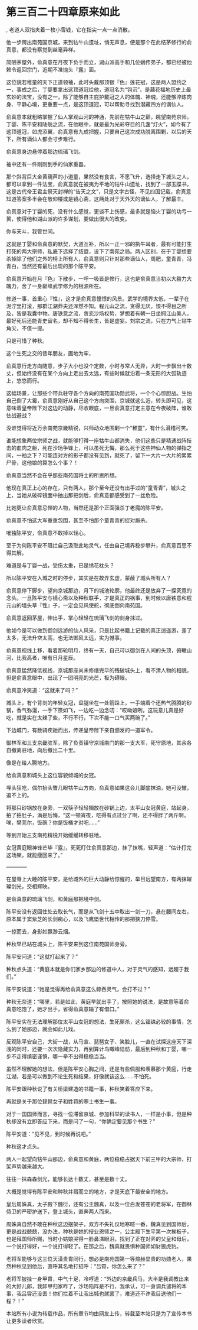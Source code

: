 # 第三百二十四章原来如此
,  老道人双指夹着一枚小雪钱，它在指尖一点一点消散。
   他一步跨出南苑国京城，来到牯牛山遗址，悄无声息，便是那个在此结茅修行的俞真意，都没有察觉到丝毫异样。
   简陋茅屋外，俞真意在月夜下负手而立，湖山派高手和几位嫡传弟子，都已经被他敕令返回宗门，近期不准抛头『露』面。
   这位貌若稚童的天下正道领袖，此时头戴那顶银『色』莲花冠，这是两人盟约之一，事成之后，丁婴要拿出这顶道冠给他，道冠名为“钩沉”，是藕花福地历史上最玄妙的法宝，没有之一，除了能够自主庇护戴冠之人的体魄、神魂，还能够淬炼肉身、平静心境，更重要一点，是这顶道冠，可以帮助寻找到潜藏四方的谪仙人。
   俞真意本就粗略掌握了仙人掌观山河的神通，先前在牯牛山之巅，眺望南苑京师，丁婴、陈平安和陆舫之流，在他眼中，就是最为光彩夺目的几盏“灯火”，如今有了这顶道冠，如虎添翼，俞真意有九成把握，只要自己这次成功脱离围剿，以后的天下，所有谪仙人都会寸步难行。
   俞真意身边悬停着那边琉璃飞剑。
   袖中还有一件刚刚到手的仙家重器。
   那个斜背巨大金黄葫芦的小道童，果然没有食言，不愿飞升，选择走下城头之人，都可以拿到一件法宝，俞真意就在被夷为平地的牯牛山遗址，找到了一部玉牒书，这是古代帝王君主祭天封禅的“告天之文”，只是文字古怪，不见四国记载，俞真意知道答案多半会在敬仰楼或是镜心斋，这两处对于天外天的谪仙人，了解最丰。
   俞真意对于丁婴的死，没有什么感觉，更谈不上伤感，最多就是恼火丁婴的功亏一篑，使得他和湖山派的许多谋划，要做出很大的改变。
   你与天斗，我管世间。
   这就是丁婴和俞真意的默契，大道互补，所以一正一邪的执牛耳者，最有可能打生打死的两大宗师，私底下选择了结盟，设下了南苑之局。两人区别，在于丁婴想要杀掉除了他们之外的榜上所有人，俞真意则只针对那些谪仙人，周肥，童青青，冯青白，当然还有最后出现的那个陈平安。
   俞真意开始在月『色』下散步，一呼一吸皆是修行，这也是俞真意当初以大毅力大魄力，舍了一身巅峰武学修为的根源所在。
   修道一事，首重心『性』，这才是俞真意憧憬的风景。武学的境界太低，一辈子在泥泞里打滚，那群江湖莽夫还浑然不知。程元山之流，贪得无厌，恨不得目之所及，皆是我囊中物。唐铁意之流，贪恋沙场权势，梦想着有朝一日坐拥江山美人，最好死后还能青史留名，却不知不得长生，皆是虚妄。刘宗之流，只在力气上钻牛角尖，不值一提。
   只是可惜了种秋。
   这个生死之交的昔年朋友，画地为牢，
   俞真意行走方向随意，步子大小也没个定数，小时与常人无异，大时一步飘出十数丈，但始终没有在某个方向上走出去太远，有些时候就沿着一条无形的大弧轨迹上，悠悠而行。
   这幅场景，让那些个带兵驻守各个方向的南苑国功勋武将，一个个心惊胆战。生怕自己倒了大霉，俞真意刚好从自己这个方向突围，京城就这么近，转头即可见，这意味着皇帝陛下对这边的动静，尽收眼底，一旦俞真意打定主意在今夜破阵，谁敢怯战避战？
   没谁觉得将近万余南苑京畿精锐，兴师动众地围剿一个“稚童”，有什么滑稽可笑。
   谁能想象两位宗师之战，就能够打得一座牯牛山都消失，他们这些只是精通战阵技击的血肉之躯，死在沙场争锋上，可以虽死无悔，那么死于这些神仙人物的弹指之间，一袖之下？可能连对方的影子都没有见到，就死了，留下一大片一大片的累累尸骨，这他娘的算怎么个事？！
   俞真意当然不会在乎那些南苑国将士的所思所想。
   他现在真正上心的存在，只有两人，那个至今还没有出手过的“童青青”，城头之上，当她从破碎镜面中抽出那把剑后，俞真意都感受到了一丝危险。
   比她更让俞真意忌惮的人物，当然还是那个正面强杀丁老魔的陈平安。
   俞真意不怕这大军重重包围，甚至不怕那个童青青的捉对厮杀。
   唯独陈平安，俞真意不敢掉以轻心。
   至于为何陈平安不阻拦自己汲取此地灵气，任由自己境界稳步攀升，俞真意百思不得其解。
   难道是与丁婴一战，受伤太重，已是绣花枕头？
   所以陈平安在入城之时的停步，其实是在故弄玄虚，蒙蔽了城头所有人？
   俞真意停下脚步，望向京城那边，月下的城池轮廓，他最终还是放弃了一探究竟的念头。一旦陈平安与镜心斋以及种秋联手，才是真正的祸事，到时候以唐铁意和程元山的墙头草『性』子，一定会见风使舵，彻底倒向南苑国。
   俞真意返回茅屋，伸出手，掌心轻轻在琉璃飞剑的剑身抹过。
   他如今是可以做到御剑远游的仙人风采，只是比起书籍上记载的真正逍遥游，差了太多，无法升空太高，也无法御风太远，实为憾事。
   俞真意视线上移，看着那轮明月，终有一天，自己可以御剑在人间的头顶，俯瞰山河，比我高者，唯有日月星辰。
   俞真意猛然降低视线，京城那座尚未修缮完毕的残破城头上，看不清人物的相貌，但是俞真意眼中，出现了一团明亮的光芒，极为碍眼。
   俞真意冷笑道：“这就来了吗？”
   城头上，有个背剑的年轻女冠，盘腿坐在一处箭跺上，一手端着个还热气腾腾的砂锅，香气弥漫，一手下筷如飞，一边吃一边念叨：“哎呦娘咧，这玩意儿真是好吃，就是实在太辣了些，不行不行，下次不能一口气买两碗了。”
   下边城门，有数骑疾驰而出，传递皇帝陛下亲自颁发的一道军令。
   御林军和三支京畿驻军，除了负责镇守京城南门的那一支大军，死守原地，其余各自撤离驻地，向后撤出二十里。
   像是在给人腾地方。
   给俞真意和城头上这位容貌倾城的女冠。
   埋头狂吃，偶尔抬头瞥几眼牯牛山方向，俞真意如果这会儿脚底抹油，她可没辙，追不上的。
   将那只砂锅放在身旁，一双筷子轻轻搁放在砂锅上边，太平山女冠黄庭，站起身，拍了拍肚子，满是后悔，“这一顿宵夜，吃得有点过分了啊，还不得胖了两斤啊。唉，樊莞尔，饭碗？你是饭桶才对吧……”
   等到开始三支南苑精锐开始缓缓转移驻地。
   女冠黄庭眼神锋芒毕『露』，死死盯住俞真意那边，抹了抹嘴，轻声道：“估计打完这场架，就能瘦回来了。”
   ————
   在屋脊上大睡的陈平安，是给城外的巨大动静给惊醒的，举目远望南方，有两抹璀璨剑光，交相辉映。
   是俞真意的琉璃飞剑，和黄庭那把境中剑。
   陈平安没有返回住处去取长气，而是从飞剑十五中取出一剑一刀，悬在腰间左右，原本属于窦紫芝的长剑痴心，以及飞鹰堡世代相传的那把狭刀停雪。
   一掠而去，身影如飘渺云烟。
   种秋早已站在城头上，陈平安来到这位南苑国师身旁。
   陈平安问道：“这就打起来了？”
   种秋点头道：“黄庭本就是你们家乡那边的修道中人，对于灵气的感知，远超于我们。”
   陈平安说道：“她是觉得再给俞真意这么鲸吞灵气，会打不过？”
   种秋无奈道：“哪里，若是如此，黄庭早就出手了，按照她的说法，是故意等着俞真意吃饱了，她才出手，省得俞真意输了有借口。”
   陈平安实在无法理解那位太平山女冠的想法，生死厮杀，这么锱铢必较的事情，怎么到了她那边，就会如此儿戏。
   反观陈平安自己，大街一战，从马宣、琵琶女子、笑脸儿，一直在试探这座天下深浅的同时，还要一次次隐藏实力，再到算计鸟瞰峰陆舫，最后到种秋和丁婴，哪一步不走得缜密谨慎，哪一拳不出得稳稳当当。
   虽然不理解她的想法，但是陈平安心胸之间，还是有些佩服和羡慕那个黄庭，行走江湖，若是可以做到不论生死和结果，好像就该这么……不怕死。
   陈平安跟种秋说了有关桥梁建造的书籍一事，种秋笑着答应下来。
   再就是关于那位琵琶女子和姓蒋的寒士书生一事。
   对于一国国师而言，寻找一位滞留京城、参加科举的读书人，一样是小事，但是种秋却没有立即答应下来，而是问了一句，“你确定要见那个书生？”
   陈平安道：“见不见，到时候再说吧。”
   种秋这才点头。
   两人一起望向牯牛山那边，俞真意和黄庭，两位稳稳占据天下前三甲的大宗师，打架声势越来越大。
   往往一抹森森剑光，能够长达十数丈，甚至是数十丈。
   大概是觉得有陈平安和种秋并肩而立的地方，才是天底下最安全的地方。
   皇后周姝真，太子殿下魏衍，还有公主魏真，以及一位白发苍苍的老将军，在御林侍卫的严密护送下，登上城头，直奔两人而来。
   周姝真自然不敢在种秋这边摆架子，双方不失礼仪地寒暄一番，魏真见到国师后，更是战战兢兢，没办法，种秋是她的授业恩师之一，公主殿下生平第一次挨板子，也是拜国师所赐，当时小姑娘哭得一脸鼻涕眼泪，找到了正在对弈的父皇和母后，一个说打得好，一个说打得轻了。在那之后，魏真就畏惧种国师如豺狼虎豹。
   老将军能够与这三位天潢贵胄同行，想必是南苑国第一等煊赫显贵的功勋老人，果然种秋见到他后，直呼其名地打招呼：“吕霄，你怎么来了？”
   老将军披挂一身甲胄，中气十足，冷哼道：“外边的京畿兵马，大半是我调教出来的大好儿郎，我卸甲归家咋了，沙场陷阵是不行，我承认，可一身调兵谴将的本事，我吕霄还没丢！你们拦着不让我出城也就罢了，难道还不许我目送他们一程？！”
  本站所有小说为转载作品，所有章节均由网友上传，转载至本站只是为了宣传本书让更多读者欣赏。